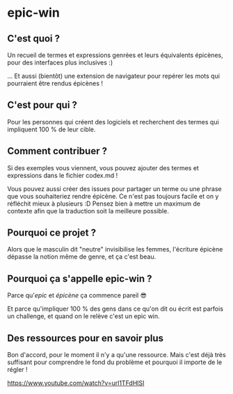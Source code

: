 # epic-win

## C'est quoi ?

Un recueil de termes et expressions genrées et leurs équivalents épicènes, pour des interfaces plus inclusives :)

... Et aussi (bientôt) une extension de navigateur pour repérer les mots qui pourraient être rendus épicènes !

## C'est pour qui ?

Pour les personnes qui créent des logiciels et recherchent des termes qui impliquent 100 % de leur cible.

## Comment contribuer ?

Si des exemples vous viennent, vous pouvez ajouter des termes et expressions dans le fichier codex.md !

Vous pouvez aussi créer des issues pour partager un terme ou une phrase que vous souhaiteriez rendre épicène. Ce n'est pas toujours facile et on y réfléchit mieux à plusieurs :D
Pensez bien à mettre un maximum de contexte afin que la traduction soit la meilleure possible.

## Pourquoi ce projet ?

Alors que le masculin dit "neutre" invisibilise les femmes, l'écriture épicène dépasse la notion même de genre, et ça c'est beau.

## Pourquoi ça s'appelle epic-win ?

Parce qu'*epic* et *épicène* ça commence pareil 😎

Et parce qu'impliquer 100 % des gens dans ce qu'on dit ou écrit est parfois un challenge, et quand on le relève c'est un epic win.

## Des ressources pour en savoir plus

Bon d'accord, pour le moment il n'y a qu'une ressource. Mais c'est déjà très suffisant pour comprendre le fond du problème et pourquoi il importe de le régler !

https://www.youtube.com/watch?v=url1TFdHlSI